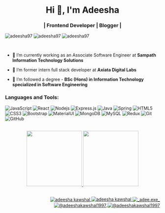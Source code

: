 <h1 align="center"> Hi 👋, I'm Adeesha</h1>
<h3 align="center">| Frontend Developer | Blogger |</h3>

<p align="left"> 
  <a>
 <img src="https://img.shields.io/github/followers/adeesha97.svg?style=social&label=Follow&maxAge=2592000" alt="adeesha97" />
 </a>
  <a>
 <img src="https://komarev.com/ghpvc/?username=adeesha97&label=Profile%20views&color=0e75b6&style=flat" alt="adeesha97" /> 
 </a>
 <a>
 <img src="https://img.shields.io/github/issues-pr-closed/adeesha97/{repo-name}.svg" alt="adeesha97" /> 
 </a>
</p>

<br>


- 🔭 I’m currently working as an Associate Software Engineer at **Sampath Information Technology Solutions**

- 🔭 I’m former intern full stack developer at **Axiata Digital Labs**

- 🌱 I’m followed a degree - **BSc (Hons) in Information Technology specialized in Software Engineering**

### Languages and Tools:
![JavaScript](https://img.shields.io/badge/-JavaScript-black?style=flat-square&logo=javascript)
![React](https://img.shields.io/badge/-React-black?style=flat-square&logo=react)
![Nodejs](https://img.shields.io/badge/-Nodejs-black?style=flat-square&logo=Node.js)
![Express.js](https://img.shields.io/badge/Express.js-404D59?style=flat-square&logoColor=white)
![Java](https://img.shields.io/badge/-java-E34A86?style=flat-square&logo=java)
![Spring](https://img.shields.io/badge/Spring-6DB33F?style=flat-square&logo=spring&logoColor=white)
![HTML5](https://img.shields.io/badge/-HTML5-E34F26?style=flat-square&logo=html5&logoColor=white)
![CSS3](https://img.shields.io/badge/-CSS3-1572B6?style=flat-square&logo=css3)
![Bootstrap](https://img.shields.io/badge/-Bootstrap-563D7C?style=flat-square&logo=bootstrap)
![MaterialUI](https://img.shields.io/badge/Material--UI-0081CB?style=flat-square&logo=material-ui&logoColor=white)
![MongoDB](https://img.shields.io/badge/-MongoDB-black?style=flat-square&logo=mongodb)
![MySQL](https://img.shields.io/badge/-MySQL-black?style=flat-square&logo=mysql)
![Redux](https://img.shields.io/badge/Redux-593D88?style=flat-square&logo=redux&logoColor=white)
![Git](https://img.shields.io/badge/-Git-black?style=flat-square&logo=git)
![GitHub](https://img.shields.io/badge/-GitHub-181717?style=flat-square&logo=github)

<br>

 

<div align="center"> 
  <a href="https://github.com/rafaballerini">
    <img height="180em" src="https://github-readme-stats.vercel.app/api?username=adeesha97&show_icons=true&theme=dracula&include_all_commits=true&count_private=true"/>       <img height="180em" src="https://github-readme-stats.vercel.app/api/top-langs/?username=adeesha97&layout=compact&langs_count=7&theme=dracula"/> 
</div>

<br> 

<!--   height="30" width="40" -->
  
<p align="right">
  <a href="https://twitter.com/adee_exe" target="blank">
    <img align="center" src="https://img.shields.io/badge/Twitter-1DA1F2?style=for-the-badge&logo=twitter&logoColor=white" alt="adeesha kawshal"  />
  </a>
  <a href="https://linkedin.com/in/adeesha kawshal" target="blank">
    <img align="center " margin-top="10%" src="https://img.shields.io/badge/LinkedIn-0077B5?style=for-the-badge&logo=linkedin&logoColor=white" alt="adeesha kawshal"  />
  </a>
  <a href="https://instagram.com/_adee.exe_" target="blank">
    <img align="center" src="https://img.shields.io/badge/Instagram-E4405F?style=for-the-badge&logo=instagram&logoColor=white" alt="_adee.exe_"  />
  </a>
  <a href="https://medium.com/@adeeshakawshal1997" target="blank">
    <img align="center" src="https://img.shields.io/badge/Medium-12100E?style=for-the-badge&logo=medium&logoColor=white" alt="@adeeshakawshal1997"  />
  </a>
  <a href="https://www.sololearn.com/profile/10705903" target="blank">
    <img align="center" src="https://img.shields.io/badge/-Sololearn-3a464b?style=for-the-badge&logo=Sololearn&logoColor=white" alt="@adeeshakawshal1997"  />
  </a>
</p>
